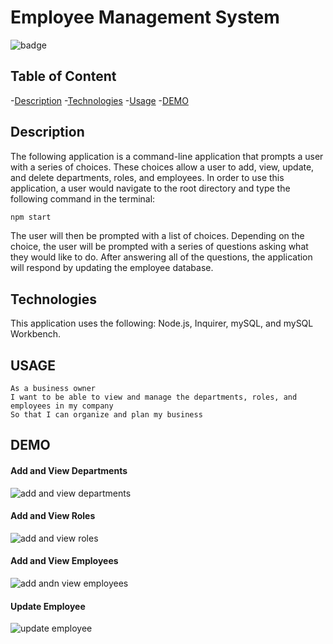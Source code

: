 # Employee Management System

![badge](https://img.shields.io/badge/License-None-blue.svg)

  ## Table of Content
  -[Description](#description)
  -[Technologies](#technologies)
  -[Usage](#usage)
  -[DEMO](#demo)

## Description
The following application is a command-line application that prompts a user with a series of choices. These choices allow a user to add, view, update, and delete
departments, roles, and employees. In order to use this application, a user would navigate to the root directory and type the following command in the terminal:

```sh
npm start
```

The user will then be prompted with a list of choices.  Depending on the choice, the user will be prompted with a series of questions asking what they would like to do.  After answering all of the questions, the application will respond by updating the employee database.

## Technologies
This application uses the following: Node.js, Inquirer, mySQL, and mySQL Workbench.

## USAGE
```
As a business owner
I want to be able to view and manage the departments, roles, and employees in my company
So that I can organize and plan my business
```

## DEMO

#### Add and View Departments
![add and view departments](./assets/add_department.gif)  

#### Add and View Roles
![add and view roles](./assets/add_role.gif)  

#### Add and View Employees
![add andn view employees](./assets/add_employee.gif)  

#### Update Employee
![update employee](./assets/update_role.gif) 
